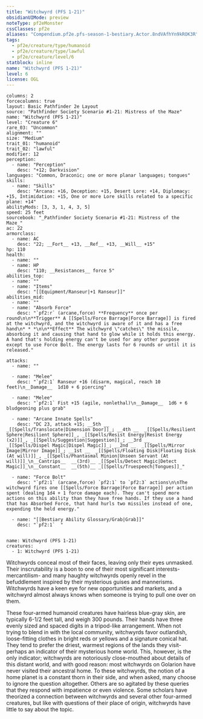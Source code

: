 ```yaml
---
title: "Witchwyrd (PFS 1-21)"
obsidianUIMode: preview
noteType: pf2eMonster
cssClasses: pf2e
aliases: "Compendium.pf2e.pfs-season-1-bestiary.Actor.8ndVAfhYn9kROK3R" 
tags:
  - pf2e/creature/type/humanoid
  - pf2e/creature/type/lawful
  - pf2e/creature/level/6
statblock: inline
name: "Witchwyrd (PFS 1-21)"
level: 6
license: OGL
---
```


```statblock
columns: 2
forcecolumns: true
layout: Basic Pathfinder 2e Layout
source: "Pathfinder Society Scenario #1-21: Mistress of the Maze"
name: "Witchwyrd (PFS 1-21)"
level: "Creature 6"
rare_03: "Uncommon"
alignment: ""
size: "Medium"
trait_01: "humanoid"
trait_02: "lawful"
modifier: 12
perception:
  - name: "Perception"
    desc: "+12; Darkvision"
languages: "Common, Draconic; one or more planar languages; tongues"
skills:
  - name: "Skills"
    desc: "Arcana: +16, Deception: +15, Desert Lore: +14, Diplomacy: +15, Intimidation: +15, One or more Lore skills related to a specific plane: +14"
abilityMods: [3, 3, 1, 4, 3, 5]
speed: 25 feet
sourcebook: "_Pathfinder Society Scenario #1-21: Mistress of the Maze_"
ac: 22
armorclass:
  - name: AC
    desc: "22; __Fort__ +13, __Ref__ +13, __Will__ +15"
hp: 110
health:
  - name: ""
  - name: HP
    desc: "110; __Resistances__ force 5"
abilities_top:
  - name: ""
  - name: "Items"
    desc: "[[Equipment/Ranseur|+1 Ranseur]]"
abilities_mid:
  - name: ""
  - name: "Absorb Force"
    desc: "`pf2:r` (arcane,force) **Frequency** once per round\n\n**Trigger** A [[Spells/Force Barrage|Force Barrage]] is fired at the witchwyrd, and the witchwyrd is aware of it and has a free hand\n* * *\n\n**Effect** The witchwyrd \"catches\" the missile, absorbing it and causing that hand to glow while it holds this energy. A hand that's holding energy can't be used for any other purpose except to use Force Bolt. The energy lasts for 6 rounds or until it is released."

attacks:
  - name: ""

  - name: "Melee"
    desc: "`pf2:1` Ranseur +16 (disarm, magical, reach 10 feet)\n__Damage__  1d10 + 6 piercing"

  - name: "Melee"
    desc: "`pf2:1` Fist +15 (agile, nonlethal)\n__Damage__  1d6 + 6 bludgeoning plus grab"

  - name: "Arcane Innate Spells"
    desc: "DC 23, attack +15; __5th __  _[[Spells/Translocate|Dimension Door]]_; __4th __  _[[Spells/Resilient Sphere|Resilient Sphere]]_, _[[Spells/Resist Energy|Resist Energy (x2)]]_, _[[Spells/Suggestion|Suggestion]]_; __3rd __  _[[Spells/Dispel Magic|Dispel Magic]]_; __2nd __  _[[Spells/Mirror Image|Mirror Image]]_; __1st __  _[[Spells/Floating Disk|Floating Disk (At will)]]_, _[[Spells/Phantasmal Minion|Unseen Servant (At will)]]_\n__Cantrips__  __(3rd)__ _[[Spells/Detect Magic|Detect Magic]]_\n__Constant__  __(5th)__ _[[Spells/Truespeech|Tongues]]_"

  - name: "Force Bolt"
    desc: "`pf2:1` (arcane,force) `pf2:1` to `pf2:3` actions\n\nThe witchwyrd fires one [[Spells/Force Barrage|Force Barrage]] per action spent (dealing 1d4 + 1 force damage each). They can't spend more actions on this ability than they have free hands. If they use a hand that has Absorbed Force, that hand hurls two missiles instead of one, expending the held energy."

  - name: "[[Bestiary Ability Glossary/Grab|Grab]]"
    desc: "`pf2:1`  "
 
```

```encounter-table
name: Witchwyrd (PFS 1-21)
creatures:
  - 1: Witchwyrd (PFS 1-21)
```



Witchwyrds conceal most of their faces, leaving only their eyes unmasked. Their inscrutability is a boon to one of their most significant interests-mercantilism- and many haughty witchwyrds openly revel in the befuddlement inspired by their mysterious guises and mannerisms. Witchwyrds have a keen eye for new opportunities and markets, and a witchwyrd almost always knows when someone is trying to pull one over on them.

These four-armed humanoid creatures have hairless blue-gray skin, are typically 6-1/2 feet tall, and weigh 300 pounds. Their hands have three evenly sized and spaced digits in a tripod-like arrangement. When not trying to blend in with the local community, witchwyrds favor outlandish, loose-fitting clothes in bright reds or yellows and a signature conical hat. They tend to prefer the driest, warmest regions of the lands they visit-perhaps an indicator of their mysterious home world. This, however, is the only indicator; witchwyrds are notoriously close-mouthed about details of this distant world, and with good reason: most witchwyrds on Golarion have never visited their ancestral home. To these witchwyrds, the notion of a home planet is a constant thorn in their side, and when asked, many choose to ignore the question altogether. Others are so agitated by these queries that they respond with impatience or even violence. Some scholars have theorized a connection between witchwyrds and several other four-armed creatures, but like with questions of their place of origin, witchwyrds have little to say about the topic.
